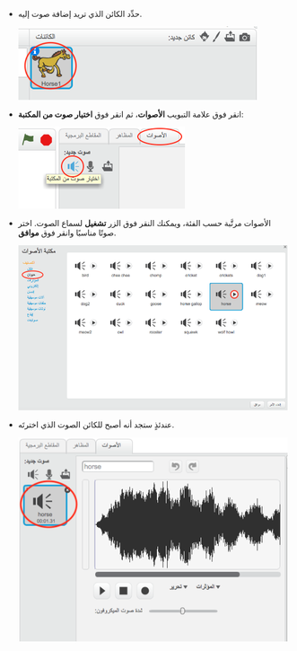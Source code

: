+ حدِّد الكائن الذي تريد إضافة صوت إليه.
    
    ![لقطة الشاشة](images/sprite-select.png)

+ انقر فوق علامة التبويب **الأصوات**، ثم انقر فوق **اختيار صوت من المكتبة**:
    
    ![لقطة الشاشة](images/import-sound.png)

+ الأصوات مرتَّبة حسب الفئة، ويمكنك النقر فوق الزر **تشغيل** لسماع الصوت. اختر صوتًا مناسبًا وانقر فوق **موافق**.
    
    ![لقطة الشاشة](images/choose-sound.png)

+ عندئذٍ ستجد أنه أصبح للكائن الصوت الذي اخترتَه.
    
    ![لقطة الشاشة](images/sound-imported.png)